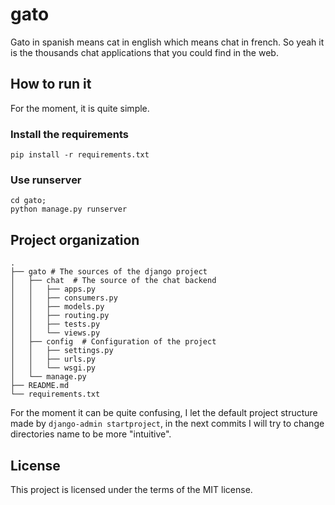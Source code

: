 # gato

Gato in spanish means cat in english which means chat in french. So yeah
it is the thousands chat applications that you could find in the web.

## How to run it

For the moment, it is quite simple.

### Install the requirements

`pip install -r requirements.txt`

### Use runserver

```
cd gato;
python manage.py runserver
```

## Project organization

```
.
├── gato # The sources of the django project
│   ├── chat  # The source of the chat backend
│   │   ├── apps.py
│   │   ├── consumers.py
│   │   ├── models.py
│   │   ├── routing.py
│   │   ├── tests.py
│   │   └── views.py
│   ├── config  # Configuration of the project
│   │   ├── settings.py
│   │   ├── urls.py
│   │   └── wsgi.py
│   └── manage.py
├── README.md
└── requirements.txt
```

For the moment it can be quite confusing, I let the default project structure
made by `django-admin startproject`, in the next commits I will try to change
directories name to be more "intuitive".

## License

This project is licensed under the terms of the MIT license.
